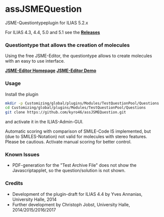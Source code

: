 # assJSMEQuestion
JSME-Questiontypeplugin for ILIAS 5.2.x

For ILIAS 4.3, 4.4, 5.0 and 5.1 see the [**Releases**](https://github.com/kyro46/assJSMEQuestion/releases)

### Questiontype that allows the creation of molecules ###

Using the free JSME-Editor, the questiontype allows to create molecules with an easy to use interface.

[**JSME-Editor Homepage**](http://peter-ertl.com/jsme/)
[**JSME-Editor Demo**](http://peter-ertl.com/jsme/JSME_2017-02-26/JSME.html)

### Usage ###

Install the plugin

```bash
mkdir -p Customizing/global/plugins/Modules/TestQuestionPool/Questions  
cd Customizing/global/plugins/Modules/TestQuestionPool/Questions
git clone https://github.com/kyro46/assJSMEQuestion.git
```
and activate it in the ILIAS-Admin-GUI.  

Automatic scoring with comparison of SMILE-Code IS implemented, but (due to SMILES-Notation) not valid for molecules with stereo features. Please be cautious.
Activate manual scoring for better control.

### Known Issues ###

* PDF-generation for the "Test Archive File" does not show the Javascriptapplet, so the question/solution is not shown.

### Credits ###
* Development of the plugin-draft for ILIAS 4.4 by Yves Annanias, University Halle, 2014
* Further development by Christoph Jobst, University Halle, 2014/2015/2016/2017